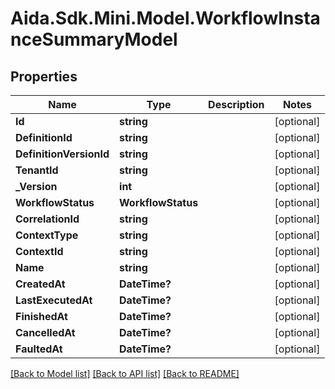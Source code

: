 # Aida.Sdk.Mini.Model.WorkflowInstanceSummaryModel

## Properties

Name | Type | Description | Notes
------------ | ------------- | ------------- | -------------
**Id** | **string** |  | [optional] 
**DefinitionId** | **string** |  | [optional] 
**DefinitionVersionId** | **string** |  | [optional] 
**TenantId** | **string** |  | [optional] 
**_Version** | **int** |  | [optional] 
**WorkflowStatus** | **WorkflowStatus** |  | [optional] 
**CorrelationId** | **string** |  | [optional] 
**ContextType** | **string** |  | [optional] 
**ContextId** | **string** |  | [optional] 
**Name** | **string** |  | [optional] 
**CreatedAt** | **DateTime?** |  | [optional] 
**LastExecutedAt** | **DateTime?** |  | [optional] 
**FinishedAt** | **DateTime?** |  | [optional] 
**CancelledAt** | **DateTime?** |  | [optional] 
**FaultedAt** | **DateTime?** |  | [optional] 

[[Back to Model list]](../README.md#documentation-for-models) [[Back to API list]](../README.md#documentation-for-api-endpoints) [[Back to README]](../README.md)


